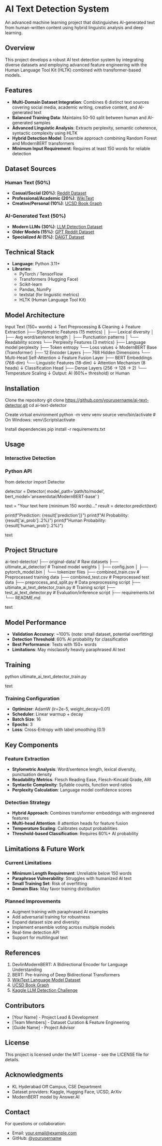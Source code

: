 # AI Text Detection System

An advanced machine learning project that distinguishes AI-generated text from human-written content using hybrid linguistic analysis and deep learning.

## Overview

This project develops a robust AI text detection system by integrating diverse datasets and employing advanced feature engineering with the Human Language Tool Kit (HLTK) combined with transformer-based models.

## Features

- **Multi-Domain Dataset Integration**: Combines 6 distinct text sources covering social media, academic writing, creative content, and AI-generated text
- **Balanced Training Data**: Maintains 50-50 split between human and AI-generated samples
- **Advanced Linguistic Analysis**: Extracts perplexity, semantic coherence, syntactic complexity using HLTK
- **Hybrid Detection Model**: Ensemble approach combining Random Forest and ModernBERT transformers
- **Minimum Input Requirement**: Requires at least 150 words for reliable detection

## Dataset Sources

### Human Text (50%)
- **Casual/Social (20%)**: [Reddit Dataset](https://www.kaggle.com/datasets/pavellexyr/the-reddit-dataset-dataset)
- **Professional/Academic (20%)**: [WikiText](https://huggingface.co/datasets/Salesforce/wikitext)
- **Creative/Personal (10%)**: [UCSD Book Graph](https://sites.google.com/eng.ucsd.edu/ucsdbookgraph/home)

### AI-Generated Text (50%)
- **Modern LLMs (30%)**: [LLM Detection Dataset](https://www.kaggle.com/datasets/sunilthite/llm-detect-ai-generated-text-dataset)
- **Older Models (15%)**: [GPT Reddit Dataset](https://arxiv.org/html/2403.07321v1)
- **Specialized AI (5%)**: [DAIGT Dataset](https://github.com/iamjr15/Ensemble-AI-Text-Detection)

## Technical Stack

- **Language**: Python 3.11+
- **Libraries**: 
  - PyTorch / TensorFlow
  - Transformers (Hugging Face)
  - Scikit-learn
  - Pandas, NumPy
  - textstat (for linguistic metrics)
  - HLTK (Human Language Tool Kit)

## Model Architecture

Input Text (150+ words)
↓
Text Preprocessing & Cleaning
↓
Feature Extraction
├── Stylometric Features (15 metrics)
│ ├── Lexical diversity
│ ├── Avg word/sentence length
│ ├── Punctuation patterns
│ └── Readability scores
└── Perplexity Features (3 metrics)
├── Language model perplexity
├── Token entropy
└── Loss values
↓
ModernBERT Base (Transformer)
├── 12 Encoder Layers
├── 768 Hidden Dimensions
└── Multi-Head Self-Attention
↓
Feature Fusion Layer
├── BERT Embeddings (768-dim)
└── Linguistic Features (18-dim)
↓
Attention Mechanism (8 heads)
↓
Classification Head
├── Dense Layers (256 → 128 → 2)
└── Temperature Scaling
↓
Output: AI (60%+ threshold) or Human


## Installation

Clone the repository
git clone https://github.com/yourusername/ai-text-detector.git
cd ai-text-detector

Create virtual environment
python -m venv venv
source venv/bin/activate # On Windows: venv\Scripts\activate

Install dependencies
pip install -r requirements.txt

## Usage

### Interactive Detection

### Python API

from detector import Detector

detector = Detector(
model_path='path/to/model',
bert_model='answerdotai/ModernBERT-base'
)

text = "Your text here (minimum 150 words)..."
result = detector.predict(text)

print(f"Prediction: {result['prediction']}")
print(f"AI Probability: {result['ai_prob']:.2%}")
print(f"Human Probability: {result['human_prob']:.2%}")

text

## Project Structure

ai-text-detector/
├── original-data/ # Raw datasets
├── ultimate_ai_detector/ # Trained model weights
│ ├── config.json
│ ├── pytorch_model.bin
│ └── tokenizer files
├── combined_train.csv # Preprocessed training data
├── combined_test.csv # Preprocessed test data
├── preprocess_and_split.py # Data preprocessing script
├── ultimate_ai_text_detector_train.py # Training script
├── test_ai_text_detector.py # Evaluation/inference script
├── requirements.txt
└── README.md

text

## Model Performance

- **Validation Accuracy**: ~100% (note: small dataset, potential overfitting)
- **Detection Threshold**: 60% AI probability for classification
- **Best Performance**: Texts with 150+ words
- **Limitations**: May misclassify heavily paraphrased AI text

## Training

python ultimate_ai_text_detector_train.py

text

### Training Configuration
- **Optimizer**: AdamW (lr=2e-5, weight_decay=0.01)
- **Scheduler**: Linear warmup + decay
- **Batch Size**: 16
- **Epochs**: 3
- **Loss**: Cross-Entropy with label smoothing (0.1)

## Key Components

### Feature Extraction
- **Stylometric Analysis**: Word/sentence length, lexical diversity, punctuation density
- **Readability Metrics**: Flesch Reading Ease, Flesch-Kincaid Grade, ARI
- **Syntactic Complexity**: Syllable counts, function word ratios
- **Perplexity Calculation**: Language model confidence scores

### Detection Strategy
- **Hybrid Approach**: Combines transformer embeddings with engineered features
- **Multi-head Attention**: 8 attention heads for feature fusion
- **Temperature Scaling**: Calibrates output probabilities
- **Threshold-based Classification**: Requires 60%+ AI probability

## Limitations & Future Work

### Current Limitations
- **Minimum Length Requirement**: Unreliable below 150 words
- **Paraphrase Vulnerability**: Struggles with humanized AI text
- **Small Training Set**: Risk of overfitting
- **Domain Bias**: May favor training distribution

### Planned Improvements
- Augment training with paraphrased AI examples
- Add adversarial training for robustness
- Expand dataset size and diversity
- Implement ensemble voting across multiple models
- Real-time detection API
- Support for multilingual text

## References

1. DevlinModernBERT: A Bidirectional Encoder for Language Understanding
2. BERT: Pre-training of Deep Bidirectional Transformers
3. [WikiText Language Model Dataset](https://huggingface.co/datasets/Salesforce/wikitext)
4. [UCSD Book Graph](https://sites.google.com/eng.ucsd.edu/ucsdbookgraph/home)
5. [Kaggle LLM Detection Challenge](https://www.kaggle.com/competitions/llm-detect-ai-generated-text)

## Contributors

- [Your Name] - Project Lead & Development
- [Team Members] - Dataset Curation & Feature Engineering
- [Guide Name] - Project Advisor

## License

This project is licensed under the MIT License - see the LICENSE file for details.

## Acknowledgments

- KL Hyderabad Off Campus, CSE Department
- Dataset providers: Kaggle, Hugging Face, UCSD, ArXiv
- ModernBERT model by Answer.AI

## Contact

For questions or collaboration:
- Email: your.email@example.com
- GitHub: [@yourusername](https://github.com/yourusername)
